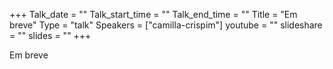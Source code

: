 +++
Talk_date = ""
Talk_start_time = ""
Talk_end_time = ""
Title = "Em breve"
Type = "talk"
Speakers = ["camilla-crispim"]
youtube = ""
slideshare = ""
slides = ""
+++

Em breve